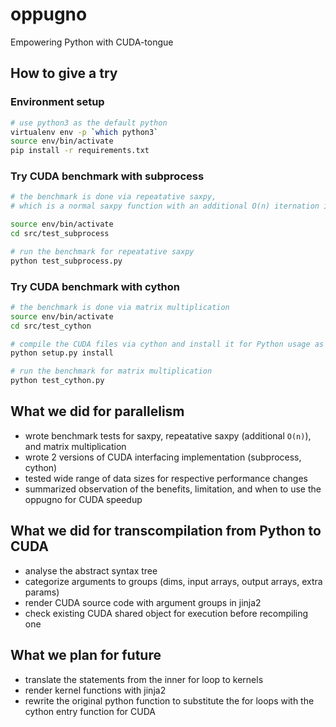 # oppugno
Empowering Python with CUDA-tongue

## How to give a try
### Environment setup
```bash
# use python3 as the default python
virtualenv env -p `which python3`
source env/bin/activate
pip install -r requirements.txt
```
### Try CUDA benchmark with subprocess
```bash
# the benchmark is done via repeatative saxpy,
# which is a normal saxpy function with an additional O(n) iternation in the inner loop

source env/bin/activate
cd src/test_subprocess

# run the benchmark for repeatative saxpy
python test_subprocess.py
```
### Try CUDA benchmark with cython
```bash
# the benchmark is done via matrix multiplication
source env/bin/activate
cd src/test_cython

# compile the CUDA files via cython and install it for Python usage as a shared object
python setup.py install

# run the benchmark for matrix multiplication
python test_cython.py
```

## What we did for parallelism
- wrote benchmark tests for saxpy, repeatative saxpy (additional `O(n)`), and matrix multiplication
- wrote 2 versions of CUDA interfacing implementation (subprocess, cython)
- tested wide range of data sizes for respective performance changes
- summarized observation of the benefits, limitation, and when to use the oppugno for CUDA speedup

## What we did for transcompilation from Python to CUDA
- analyse the abstract syntax tree
- categorize arguments to groups (dims, input arrays, output arrays, extra params)
- render CUDA source code with argument groups in jinja2
- check existing CUDA shared object for execution before recompiling one

## What we plan for future
- translate the statements from the inner for loop to kernels
- render kernel functions with jinja2
- rewrite the original python function to substitute the for loops with the cython entry function for CUDA

